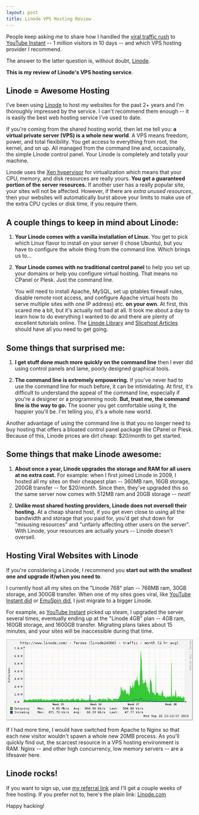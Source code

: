 ```yaml
---
layout: post
title: Linode VPS Hosting Review
---
```


People keep asking me to share how I handled the [viral traffic rush](/one-million-visitors-in-10-days/) to [YouTube Instant](http://ytinstant.com/) -- 1 million visitors in 10 days -- and which VPS hosting provider I recommend.

The answer to the latter question is, without doubt, [Linode](http://www.linode.com/?r=307513b509e8c0d3292536d446f17f0cdca0e767).

**This is my review of Linode's VPS hosting service.**

## Linode = Awesome Hosting

I've been using [Linode](http://www.linode.com/?r=307513b509e8c0d3292536d446f17f0cdca0e767) to host my websites for the past 2+ years and I'm thoroughly impressed by the service. I can't recommend them enough -- it is easily the best web hosting service I've used to date.

If you're coming from the shared hosting world, then let me tell you: **a virtual private server (VPS) is a whole new world**. A VPS means freedom, power, and total flexibility. You get access to everything from root, the kernel, and on up. All managed from the command line and, occasionally, the simple Linode control panel. Your Linode is completely and totally your machine.

Linode uses the [Xen hypervisor](http://xen.org/) for virtualization which means that your CPU, memory, and disk resources are really yours. **You get a guaranteed portion of the server resources.** If another user has a really popular site, your sites will not be affected. However, if there are _extra unused resources_, then your websites will automatically burst above your limits to make use of the extra CPU cycles or disk time, if you require them.

## A couple things to keep in mind about Linode:

1. **Your Linode comes with a vanilla installation of Linux.** You get to pick which Linux flavor to install on your server (I chose Ubuntu), but you have to configure the whole thing from the command line. Which brings us to...

2. **Your Linode comes with no traditional control panel** to help you set up your domains or help you configure virtual hosting. That means no CPanel or Plesk. Just the command line.

    You will need to install Apache, MySQL, set up iptables firewall rules, disable remote root access, and configure Apache virtual hosts (to serve multiple sites with one IP address) etc. **on your own**. At first, this scared me a bit, but it's actually not bad at all. It took me about a day to learn how to do everything I wanted to do and there are plenty of excellent tutorials online. The [Linode Library](http://library.linode.com/) and [Slicehost Articles](http://articles.slicehost.com/) should have all you need to get going.

## Some things that surprised me:

1. **I get stuff done much more quickly on the command line** then I ever did using control panels and lame, poorly designed graphical tools.

2. **The command line is extremely empowering.** If you've never had to use the command line for much before, it can be intimidating. At first, it's difficult to understand the appeal of the command line, especially if you're a designer or a programming noob. **But, trust me, the command line is the way to go.** The sooner you get comfortable using it, the happier you'll be. I'm telling you, it's a whole new world.

Another advantage of using the command line is that you no longer need to buy hosting that offers a bloated control panel package like CPanel or Plesk. Because of this, Linode prices are dirt cheap: $20/month to get started.

## Some things that make Linode awesome:

1. **About once a year, Linode upgrades the storage and RAM for all users at no extra cost.** For example: when I first joined Linode in 2009, I hosted all my sites on their cheapest plan -- 360MB ram, 16GB storage, 200GB transfer -- for $20/month. Since then, they've upgraded this so the same server now comes with 512MB ram and 20GB storage -- _neat!_

2. **Unlike most shared hosting providers, Linode does not oversell their hosting.** At a cheap shared host, if you get even close to using all the bandwidth and storage that you paid for, you'd get shut down for "misusing resources" and "unfairly affecting other users on the server". With Linode, your resources are actually yours -- Linode doesn't oversell.

## Hosting Viral Websites with Linode

If you're considering a Linode, I recommend you **start out with the smallest one and upgrade if/when you need to**.

I currently host all my sites on the "Linode 768" plan -- 768MB ram, 30GB storage, and 300GB transfer. When one of my sites goes viral, like [YouTube Instant did](/youtube-instant-media-frenzy/#media) or [EmuSpin did](/my-recent-hacks/#emuspin), I just migrate to a bigger Linode. 

For example, as [YouTube Instant](http://ytinstant.com) picked up steam, I upgraded the server several times, eventually ending up at the "Linode 4GB" plan -- 4GB ram, 160GB storage, and 1600GB transfer. Migrating plans takes about 15 minutes, and your sites will be inaccessible during that time.

![Network Traffic to YouTube Instant](/images/My-Network-Traffic-Last-30-Days1.png)

If I had more time, I would have switched from Apache to Nginx so that each new visitor wouldn't spawn a whole new 20MB process. As you'll quickly find out, the scarcest resource in a VPS hosting environment is RAM. Nginx -- and other high concurrency, low memory servers -- are a lifesaver here.

## Linode rocks!

If you want to sign up, use [my referral link](http://www.linode.com/?r=307513b509e8c0d3292536d446f17f0cdca0e767) and I'll get a couple weeks of free hosting. If you prefer not to, here's the plain link: [Linode.com](http://www.linode.com)

Happy hacking!
